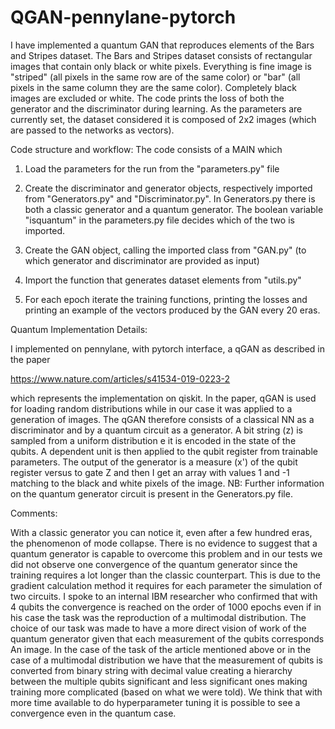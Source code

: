 # QGAN-pennylane-pytorch

I have implemented a quantum GAN that reproduces elements of the
Bars and Stripes dataset. The Bars and Stripes dataset consists of
rectangular images that contain only black or white pixels. Everything is fine
image is "striped" (all pixels in the same row are of the
same color) or "bar" (all pixels in the same column
they are the same color). Completely black images are excluded
or white. The code prints the loss of both the generator and the
discriminator during learning.
As the parameters are currently set, the dataset considered
it is composed of 2x2 images (which are passed to the networks as vectors).

Code structure and workflow:
The code consists of a MAIN which

1. Load the parameters for the run from the "parameters.py" file

2. Create the discriminator and generator objects, respectively
 imported from "Generators.py" and "Discriminator.py".
 In Generators.py there is both a classic generator and a
 quantum generator. The boolean variable "isquantum" in the
 parameters.py file decides which of the two is imported.

3. Create the GAN object, calling the imported class from "GAN.py"
 (to which generator and discriminator are provided as input)

4. Import the function that generates dataset elements from "utils.py"

5. For each epoch iterate the training functions, printing the losses
 and printing an example of the vectors produced by the GAN every 20
 eras.

Quantum Implementation Details:

I implemented on pennylane, with pytorch interface,
a qGAN as described in the paper

https://www.nature.com/articles/s41534-019-0223-2

which represents the implementation on qiskit.
In the paper, qGAN is used for loading random distributions
while in our case it was applied to a generation of images.
The qGAN therefore consists of a classical NN as a discriminator
and by a quantum circuit as a generator.
A bit string (z) is sampled from a uniform distribution e
it is encoded in the state of the qubits.
A dependent unit is then applied to the qubit register
from trainable parameters.
The output of the generator is a measure (x') of the qubit register versus
to gate Z and then I get an array with values ​​1 and -1 matching
to the black and white pixels of the image.
NB: Further information on the quantum generator circuit is
present in the Generators.py file.


Comments:

With a classic generator you can notice it, even after a few hundred
eras, the phenomenon of mode collapse.
There is no evidence to suggest that a quantum generator is capable
to overcome this problem and in our tests we did not observe one
convergence of the quantum generator since the training requires a lot
longer than the classic counterpart.
This is due to the gradient calculation method it requires for each
parameter the simulation of two circuits.
I spoke to an internal IBM researcher who confirmed that
with 4 qubits the convergence is reached on the order of 1000 epochs even if
in his case the task was the reproduction of a multimodal distribution.
The choice of our task was made to have a more direct vision of
work of the quantum generator given that each measurement of the qubits corresponds
An image. In the case of the task of the article mentioned above or in the case of a
multimodal distribution we have that the measurement of qubits is converted from
binary string with decimal value creating a hierarchy between the multiple qubits
significant and less significant ones making training more complicated
(based on what we were told).
We think that with more time available to do hyperparameter tuning
it is possible to see a convergence even in the quantum case.

